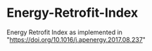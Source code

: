 # Energy-Retrofit-Index
Energy Retrofit Index as implemented in "https://doi.org/10.1016/j.apenergy.2017.08.237"
